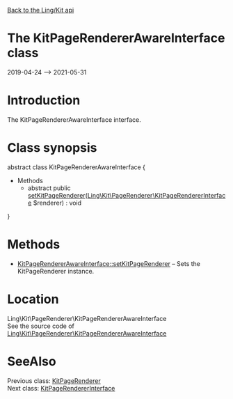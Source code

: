 [Back to the Ling/Kit api](https://github.com/lingtalfi/Kit/blob/master/doc/api/Ling/Kit.md)



The KitPageRendererAwareInterface class
================
2019-04-24 --> 2021-05-31






Introduction
============

The KitPageRendererAwareInterface interface.



Class synopsis
==============


abstract class <span class="pl-k">KitPageRendererAwareInterface</span>  {

- Methods
    - abstract public [setKitPageRenderer](https://github.com/lingtalfi/Kit/blob/master/doc/api/Ling/Kit/PageRenderer/KitPageRendererAwareInterface/setKitPageRenderer.md)([Ling\Kit\PageRenderer\KitPageRendererInterface](https://github.com/lingtalfi/Kit/blob/master/doc/api/Ling/Kit/PageRenderer/KitPageRendererInterface.md) $renderer) : void

}






Methods
==============

- [KitPageRendererAwareInterface::setKitPageRenderer](https://github.com/lingtalfi/Kit/blob/master/doc/api/Ling/Kit/PageRenderer/KitPageRendererAwareInterface/setKitPageRenderer.md) &ndash; Sets the KitPageRenderer instance.





Location
=============
Ling\Kit\PageRenderer\KitPageRendererAwareInterface<br>
See the source code of [Ling\Kit\PageRenderer\KitPageRendererAwareInterface](https://github.com/lingtalfi/Kit/blob/master/PageRenderer/KitPageRendererAwareInterface.php)



SeeAlso
==============
Previous class: [KitPageRenderer](https://github.com/lingtalfi/Kit/blob/master/doc/api/Ling/Kit/PageRenderer/KitPageRenderer.md)<br>Next class: [KitPageRendererInterface](https://github.com/lingtalfi/Kit/blob/master/doc/api/Ling/Kit/PageRenderer/KitPageRendererInterface.md)<br>
